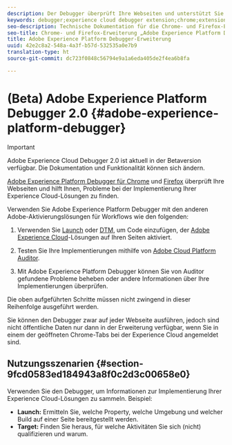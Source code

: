 ```yaml
---
description: Der Debugger überprüft Ihre Webseiten und unterstützt Sie dabei, Probleme innerhalb der Implementierung Ihrer Experience Cloud-Lösungen zu finden.
keywords: debugger;experience cloud debugger extension;chrome;extension
seo-description: Technische Dokumentation für die Chrome- und Firefox-Erweiterung „Adobe Experience Cloud Debugger 2.0“ – Untersuchen Sie Webseiten und finden Sie Probleme innerhalb der Implementierung Ihrer Experience Cloud-Lösungen
seo-title: Chrome- und Firefox-Erweiterung „Adobe Experience Platform Debugger“
title: Adobe Experience Platform Debugger-Erweiterung
uuid: 42e2c8a2-548a-4a3f-b57d-532535a0e7b9
translation-type: ht
source-git-commit: dc723f0848c56794e9a1a6eda405de2f4ea6b8fa

---
```



# (Beta) Adobe Experience Platform Debugger 2.0 {#adobe-experience-platform-debugger}

> [!IMPORTANT]
>
> Adobe Experience Cloud Debugger 2.0 ist aktuell in der Betaversion verfügbar. Die Dokumentation und Funktionalität können sich ändern.

[Adobe Experience Platform Debugger für Chrome](https://chrome.google.com/webstore/detail/adobe-experience-cloud-de/ocdmogmohccmeicdhlhhgepeaijenapj) und [Firefox](https://addons.mozilla.org/de/firefox/addon/adobe-experience-platform-dbg/) überprüft Ihre Webseiten und hilft Ihnen, Probleme bei der Implementierung Ihrer Experience Cloud-Lösungen zu finden.

Verwenden Sie Adobe Experience Platform Debugger mit den anderen Adobe-Aktivierungslösungen für Workflows wie den folgenden:

1. Verwenden Sie [Launch](https://docs.adobe.com/content/help/de-DE/launch/using/overview.html) oder [DTM](https://docs.adobe.com/content/help/de-DE/dtm/using/dtm-home.html), um Code einzufügen, der [Adobe Experience Cloud](https://docs.adobe.com/content/help/de-DE/core-services/interface/experience-cloud.html)-Lösungen auf Ihren Seiten aktiviert.

1. Testen Sie Ihre Implementierungen mithilfe von [Adobe Cloud Platform Auditor](https://experiencecloud.adobe.com/resources/help/en_US/auditor/).
1. Mit Adobe Experience Platform Debugger können Sie von Auditor gefundene Probleme beheben oder andere Informationen über Ihre Implementierungen überprüfen.

Die oben aufgeführten Schritte müssen nicht zwingend in dieser Reihenfolge ausgeführt werden.

Sie können den Debugger zwar auf jeder Webseite ausführen, jedoch sind nicht öffentliche Daten nur dann in der Erweiterung verfügbar, wenn Sie in einem der geöffneten Chrome-Tabs bei der Experience Cloud angemeldet sind.

## Nutzungsszenarien {#section-9fcd0583ed184943a8f0c2d3c00658e0}

Verwenden Sie den Debugger, um Informationen zur Implementierung Ihrer Experience Cloud-Lösungen zu sammeln. Beispiel:

* **Launch:** Ermitteln Sie, welche Property, welche Umgebung und welcher Build auf einer Seite bereitgestellt werden.
* **Target:** Finden Sie heraus, für welche Aktivitäten Sie sich (nicht) qualifizieren und warum.

